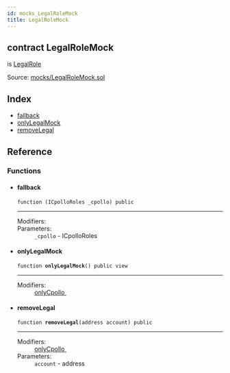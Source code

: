 ```yaml
---
id: mocks_LegalRoleMock
title: LegalRoleMock
---
```


<div class="contract-doc"><div class="contract"><h2 class="contract-header"><span class="contract-kind">contract</span> LegalRoleMock</h2><p class="base-contracts"><span>is</span> <a href="access_LegalRole.html">LegalRole</a></p><div class="source">Source: <a href="https://github.com/Cpollo/Ethereum/blob/v0.0.3/contracts/mocks/LegalRoleMock.sol" target="_blank">mocks/LegalRoleMock.sol</a></div></div><div class="index"><h2>Index</h2><ul><li><a href="mocks_LegalRoleMock.html#">fallback</a></li><li><a href="mocks_LegalRoleMock.html#onlyLegalMock">onlyLegalMock</a></li><li><a href="mocks_LegalRoleMock.html#removeLegal">removeLegal</a></li></ul></div><div class="reference"><h2>Reference</h2><div class="functions"><h3>Functions</h3><ul><li><div class="item function"><span id="fallback" class="anchor-marker"></span><h4 class="name">fallback</h4><div class="body"><code class="signature">function <strong></strong><span>(ICpolloRoles _cpollo) </span><span>public </span></code><hr/><dl><dt><span class="label-modifiers">Modifiers:</span></dt><dd></dd><dt><span class="label-parameters">Parameters:</span></dt><dd><div><code>_cpollo</code> - ICpolloRoles</div></dd></dl></div></div></li><li><div class="item function"><span id="onlyLegalMock" class="anchor-marker"></span><h4 class="name">onlyLegalMock</h4><div class="body"><code class="signature">function <strong>onlyLegalMock</strong><span>() </span><span>public </span><span>view </span></code><hr/><dl><dt><span class="label-modifiers">Modifiers:</span></dt><dd><a href="access_LegalRole.html#onlyCpollo">onlyCpollo </a></dd></dl></div></div></li><li><div class="item function"><span id="removeLegal" class="anchor-marker"></span><h4 class="name">removeLegal</h4><div class="body"><code class="signature">function <strong>removeLegal</strong><span>(address account) </span><span>public </span></code><hr/><dl><dt><span class="label-modifiers">Modifiers:</span></dt><dd><a href="access_LegalRole.html#onlyCpollo">onlyCpollo </a></dd><dt><span class="label-parameters">Parameters:</span></dt><dd><div><code>account</code> - address</div></dd></dl></div></div></li></ul></div></div></div>
